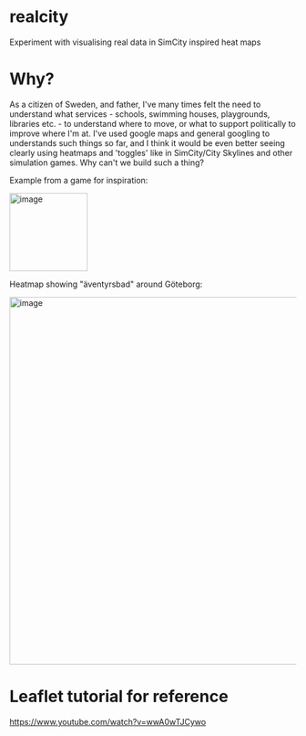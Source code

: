 # realcity
Experiment with visualising real data in SimCity inspired heat maps

# Why?

As a citizen of Sweden, and father, I've many times felt the need to understand what services - schools, swimming houses, playgrounds, libraries etc. - to understand where to move, or what to support politically to improve where I'm at. I've used google maps and general googling to understands such things so far, and I think it would be even better seeing clearly using heatmaps and 'toggles' like in SimCity/City Skylines and other simulation games. Why can't we build such a thing?

Example from a game for inspiration:

<img width="137" alt="image" src="https://github.com/objarni/realcity/assets/68198/0e3962af-350d-4cd7-ba03-94345b9cdda6">

Heatmap showing "äventyrsbad" around Göteborg:

<img width="644" alt="image" src="https://github.com/objarni/realcity/assets/68198/b08a68f4-10c1-4fdf-960f-07945e9a4adc">


# Leaflet tutorial for reference

https://www.youtube.com/watch?v=wwA0wTJCywo

